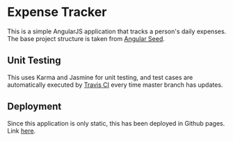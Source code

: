 # Expense Tracker

This is a simple AngularJS application that tracks a person's daily expenses. The base project structure is taken from <a href="https://github.com/angular/angular-seed.git" target="_blank">Angular Seed</a>.

<h2>Unit Testing</h2>
This uses Karma and Jasmine for unit testing, and test cases are automatically executed by <a href="https://travis-ci.org/eunicecompra/expense-tracker" target="_blank"> Travis CI</a> every time master branch has updates.

<h2>Deployment</h2>
Since this application is only static, this has been deployed in Github pages. Link <a href="https://eunicecompra.github.io/expense-tracker/" target="_blank">here</a>.

